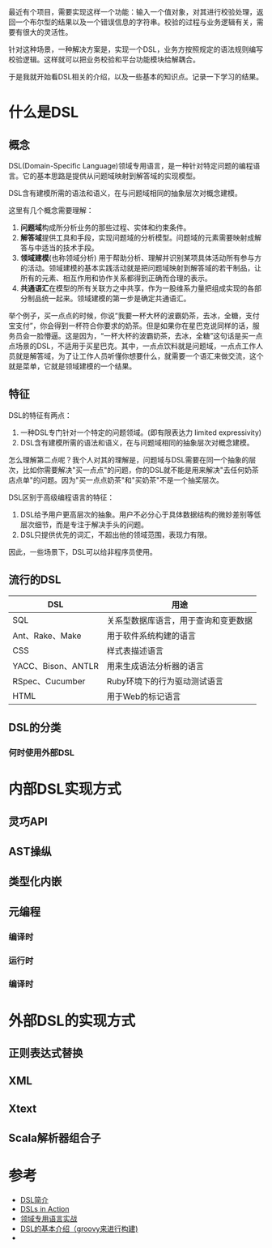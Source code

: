 最近有个项目，需要实现这样一个功能：输入一个值对象，对其进行校验处理，返回一个布尔型的结果以及一个错误信息的字符串。校验的过程与业务逻辑有关，需要有很大的灵活性。

针对这种场景，一种解决方案是，实现一个DSL，业务方按照规定的语法规则编写校验逻辑。这样就可以把业务校验和平台功能模块给解耦合。

于是我就开始看DSL相关的介绍，以及一些基本的知识点。记录一下学习的结果。

# 什么是DSL

## 概念

DSL(Domain-Specific Language)领域专用语言，是一种针对特定问题的编程语言。它的基本思路是提供从问题域映射到解答域的实现模型。

DSL含有建模所需的语法和语义，在与问题域相同的抽象层次对概念建模。

这里有几个概念需要理解：

1. **问题域**构成所分析业务的那些过程、实体和约束条件。
2. **解答域**提供工具和手段，实现问题域的分析模型。问题域的元素需要映射成解答与中适当的技术手段。
3. **领域建模**(也称领域分析) 用于帮助分析、理解并识别某项具体活动所有参与方的活动。领域建模的基本实践活动就是把问题域映射到解答域的若干制品，让所有的元素、相互作用和协作关系都得到正确而合理的表示。
4. **共通语汇**在模型的所有关联方之中共享，作为一股维系力量把组成实现的各部分制品统一起来。领域建模的第一步是确定共通语汇。

举个例子，买一点点的时候，你说“我要一杯大杯的波霸奶茶，去冰，全糖，支付宝支付”，你会得到一杯符合你要求的奶茶。但是如果你在星巴克说同样的话，服务员会一脸懵逼。这是因为，“一杯大杯的波霸奶茶，去冰，全糖”这句话是买一点点场景的DSL，不适用于买星巴克。其中，一点点饮料就是问题域，一点点工作人员就是解答域，为了让工作人员听懂你想要什么，就需要一个语汇来做交流，这个就是菜单，它就是领域建模的一个结果。

## 特征

DSL的特征有两点：

1. 一种DSL专门针对一个特定的问题领域。(即有限表达力 limited expressivity)
2. DSL含有建模所需的语法和语义，在与问题域相同的抽象层次对概念建模。

怎么理解第二点呢？我个人对其的理解是，问题域与DSL需要在同一个抽象的层次，比如你需要解决"买一点点"的问题，你的DSL就不能是用来解决"去任何奶茶店点单"的问题。因为"买一点点奶茶"和"买奶茶"不是一个抽奖层次。

DSL区别于高级编程语言的特征：

1. DSL给予用户更高层次的抽象。用户不必分心于具体数据结构的微妙差别等低层次细节，而是专注于解决手头的问题。
2. DSL只提供优先的词汇，不超出他的领域范围，表现力有限。

因此，一些场景下，DSL可以给非程序员使用。

## 流行的DSL

DSL | 用途
--- | ---
SQL | 关系型数据库语言，用于查询和变更数据
Ant、Rake、Make | 用于软件系统构建的语言
CSS | 样式表描述语言
YACC、Bison、ANTLR | 用来生成语法分析器的语言
RSpec、Cucumber | Ruby环境下的行为驱动测试语言
HTML | 用于Web的标记语言

## DSL的分类


### 何时使用外部DSL

# 内部DSL实现方式

## 灵巧API

## AST操纵

## 类型化内嵌

## 元编程

### 编译时

### 运行时

### 编译时

# 外部DSL的实现方式

## 正则表达式替换

## XML

## Xtext

## Scala解析器组合子




# 参考
* [DSL简介](https://blog.csdn.net/u010278882/article/details/50554299)
* [DSLs in Action](http://www.ituring.com.cn/book/836)
* [领域专用语言实战](https://gist.github.com/chenzx/7927813)
* [DSL的基本介绍（groovy来进行构建)](http://iamzhongyong.iteye.com/blog/2025638)
* 
